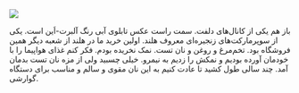 <!-- 
.. title: پیاده‌روی در دلفت-عصر ده جون دوهزار و پانزده
.. slug: 2015-06-10-lopen-in-delft
.. date: 2015-06-10 20:14:54 UTC+02:00
.. tags: 
.. category: پیاده‌روی در دلفت
.. link: 
.. description: 
.. type: text
-->

<img src="http://googledrive.com/host/0B8OOfC6oWXEPVV9iV3o4ZGF3VE0" />

باز هم یکی از کانال‌های دلفت. سمت راست عکس تابلوی آبی رنگ آلبرت-اَین است. یکی از سوپرمارکت‌های زنجیره‌ای معروف هلند. اولین خرید ما در هلند از شعبه دیگر همین فروشگاه بود. تخم‌مرغ و روغن و نان تست. نمک نخریده بودم. فکر کنم غذای هواپیما را با خودمان آورده بودیم و نمکش را زدیم به نیمرو. خیلی چسبید ولی از مزه نان تست بدمان آمد. چند سالی طول کشید تا عادت کنیم به این نان مقوی و سالم و مناسب برای دستگاه گوارشی.
